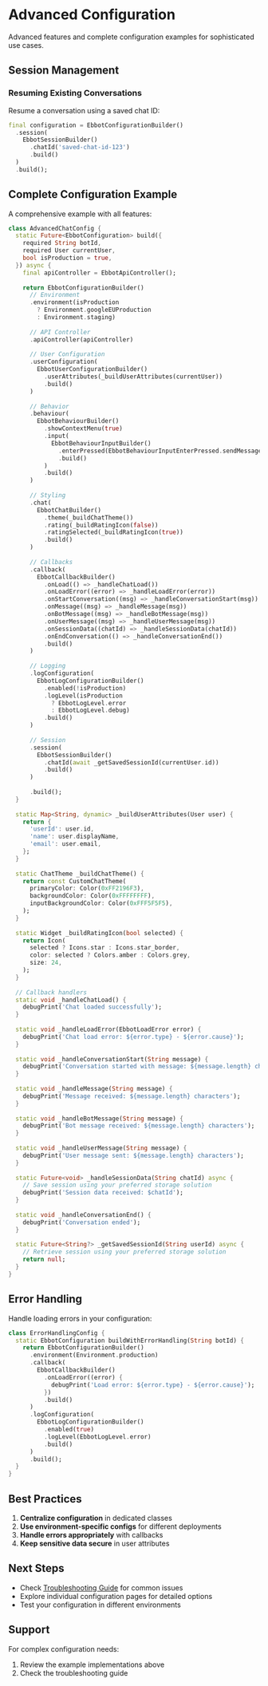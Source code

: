 # Advanced Configuration

Advanced features and complete configuration examples for sophisticated use cases.

## Session Management

### Resuming Existing Conversations

Resume a conversation using a saved chat ID:

```dart
final configuration = EbbotConfigurationBuilder()
  .session(
    EbbotSessionBuilder()
      .chatId('saved-chat-id-123')
      .build()
  )
  .build();
```


## Complete Configuration Example

A comprehensive example with all features:

```dart
class AdvancedChatConfig {
  static Future<EbbotConfiguration> build({
    required String botId,
    required User currentUser,
    bool isProduction = true,
  }) async {
    final apiController = EbbotApiController();
    
    return EbbotConfigurationBuilder()
      // Environment
      .environment(isProduction 
        ? Environment.googleEUProduction 
        : Environment.staging)
      
      // API Controller
      .apiController(apiController)
      
      // User Configuration
      .userConfiguration(
        EbbotUserConfigurationBuilder()
          .userAttributes(_buildUserAttributes(currentUser))
          .build()
      )
      
      // Behavior
      .behaviour(
        EbbotBehaviourBuilder()
          .showContextMenu(true)
          .input(
            EbbotBehaviourInputBuilder()
              .enterPressed(EbbotBehaviourInputEnterPressed.sendMessage)
              .build()
          )
          .build()
      )
      
      // Styling
      .chat(
        EbbotChatBuilder()
          .theme(_buildChatTheme())
          .rating(_buildRatingIcon(false))
          .ratingSelected(_buildRatingIcon(true))
          .build()
      )
      
      // Callbacks
      .callback(
        EbbotCallbackBuilder()
          .onLoad(() => _handleChatLoad())
          .onLoadError((error) => _handleLoadError(error))
          .onStartConversation((msg) => _handleConversationStart(msg))
          .onMessage((msg) => _handleMessage(msg))
          .onBotMessage((msg) => _handleBotMessage(msg))
          .onUserMessage((msg) => _handleUserMessage(msg))
          .onSessionData((chatId) => _handleSessionData(chatId))
          .onEndConversation(() => _handleConversationEnd())
          .build()
      )
      
      // Logging
      .logConfiguration(
        EbbotLogConfigurationBuilder()
          .enabled(!isProduction)
          .logLevel(isProduction 
            ? EbbotLogLevel.error 
            : EbbotLogLevel.debug)
          .build()
      )
      
      // Session
      .session(
        EbbotSessionBuilder()
          .chatId(await _getSavedSessionId(currentUser.id))
          .build()
      )
      
      .build();
  }
  
  static Map<String, dynamic> _buildUserAttributes(User user) {
    return {
      'userId': user.id,
      'name': user.displayName,
      'email': user.email,
    };
  }
  
  static ChatTheme _buildChatTheme() {
    return const CustomChatTheme(
      primaryColor: Color(0xFF2196F3),
      backgroundColor: Color(0xFFFFFFFF),
      inputBackgroundColor: Color(0xFFF5F5F5),
    );
  }
  
  static Widget _buildRatingIcon(bool selected) {
    return Icon(
      selected ? Icons.star : Icons.star_border,
      color: selected ? Colors.amber : Colors.grey,
      size: 24,
    );
  }
  
  // Callback handlers
  static void _handleChatLoad() {
    debugPrint('Chat loaded successfully');
  }
  
  static void _handleLoadError(EbbotLoadError error) {
    debugPrint('Chat load error: ${error.type} - ${error.cause}');
  }
  
  static void _handleConversationStart(String message) {
    debugPrint('Conversation started with message: ${message.length} chars');
  }
  
  static void _handleMessage(String message) {
    debugPrint('Message received: ${message.length} characters');
  }
  
  static void _handleBotMessage(String message) {
    debugPrint('Bot message received: ${message.length} characters');
  }
  
  static void _handleUserMessage(String message) {
    debugPrint('User message sent: ${message.length} characters');
  }
  
  static Future<void> _handleSessionData(String chatId) async {
    // Save session using your preferred storage solution
    debugPrint('Session data received: $chatId');
  }
  
  static void _handleConversationEnd() {
    debugPrint('Conversation ended');
  }
  
  static Future<String?> _getSavedSessionId(String userId) async {
    // Retrieve session using your preferred storage solution
    return null;
  }
}
```




## Error Handling

Handle loading errors in your configuration:

```dart
class ErrorHandlingConfig {
  static EbbotConfiguration buildWithErrorHandling(String botId) {
    return EbbotConfigurationBuilder()
      .environment(Environment.production)
      .callback(
        EbbotCallbackBuilder()
          .onLoadError((error) {
            debugPrint('Load error: ${error.type} - ${error.cause}');
          })
          .build()
      )
      .logConfiguration(
        EbbotLogConfigurationBuilder()
          .enabled(true)
          .logLevel(EbbotLogLevel.error)
          .build()
      )
      .build();
  }
}
```



## Best Practices

1. **Centralize configuration** in dedicated classes
2. **Use environment-specific configs** for different deployments  
3. **Handle errors appropriately** with callbacks
4. **Keep sensitive data secure** in user attributes

## Next Steps

- Check [Troubleshooting Guide](./troubleshooting.md) for common issues
- Explore individual configuration pages for detailed options
- Test your configuration in different environments

## Support

For complex configuration needs:
1. Review the example implementations above
2. Check the troubleshooting guide